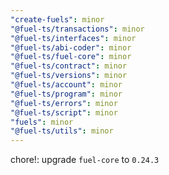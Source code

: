 ```yaml
---
"create-fuels": minor
"@fuel-ts/transactions": minor
"@fuel-ts/interfaces": minor
"@fuel-ts/abi-coder": minor
"@fuel-ts/fuel-core": minor
"@fuel-ts/contract": minor
"@fuel-ts/versions": minor
"@fuel-ts/account": minor
"@fuel-ts/program": minor
"@fuel-ts/errors": minor
"@fuel-ts/script": minor
"fuels": minor
"@fuel-ts/utils": minor
---
```


chore!: upgrade `fuel-core` to `0.24.3`
